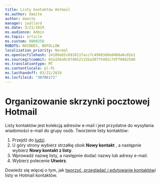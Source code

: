 ```yaml
---
title: Listy kontaktów Hotmail
ms.author: daeite
author: daeite
manager: joallard
ms.date: 3/21/2019
ms.audience: Admin
ms.topic: article
ms.custom: 9000258
ROBOTS: NOINDEX, NOFOLLOW
localization_priority: Normal
ms.openlocfilehash: 24109e65c691811facc7c49983d0e8400a6c02e1
ms.sourcegitcommit: 03a156a9c9740521155a30775492c7dff0982588
ms.translationtype: MT
ms.contentlocale: pl-PL
ms.lasthandoff: 03/22/2019
ms.locfileid: "30786171"
---
```

# <a name="organizing-your-outlookcom-mailbox"></a>Organizowanie skrzynki pocztowej Hotmail

Listy kontaktów jest kolekcją adresów e-mail i jest przydatne do wysyłania wiadomości e-mail do grupy osób. Tworzenie listy kontaktów:

1. Przejdź do [ludzi](https://outlook.live.com/people/).
1. U góry strony wybierz strzałkę obok **Nowy kontakt** , a następnie wybierz **Nowy kontakt z listy**.
1. Wprowadź nazwę listy, a następnie dodać nazwy lub adresy e-mail.
1. Wybierz polecenie **Utwórz**.

Dowiedz się więcej o tym, jak [tworzyć, przeglądać i edytowanie kontaktów](https://support.office.com/article/5b909158-036e-4820-92f7-2a27f57b9f01)i listy w Hotmail kontaktów.